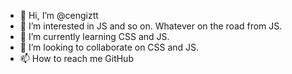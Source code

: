 - 👋 Hi, I’m @cengiztt
- 👀 I’m interested in JS and so on. Whatever on the road from JS.
- 🌱 I’m currently learning CSS and JS.
- 💞️ I’m looking to collaborate on CSS and JS.
- 📫 How to reach me GitHub

<!---
cengiztt/cengiztt is a ✨ special ✨ repository because its `README.md` (this file) appears on your GitHub profile.
You can click the Preview link to take a look at your changes.
--->
